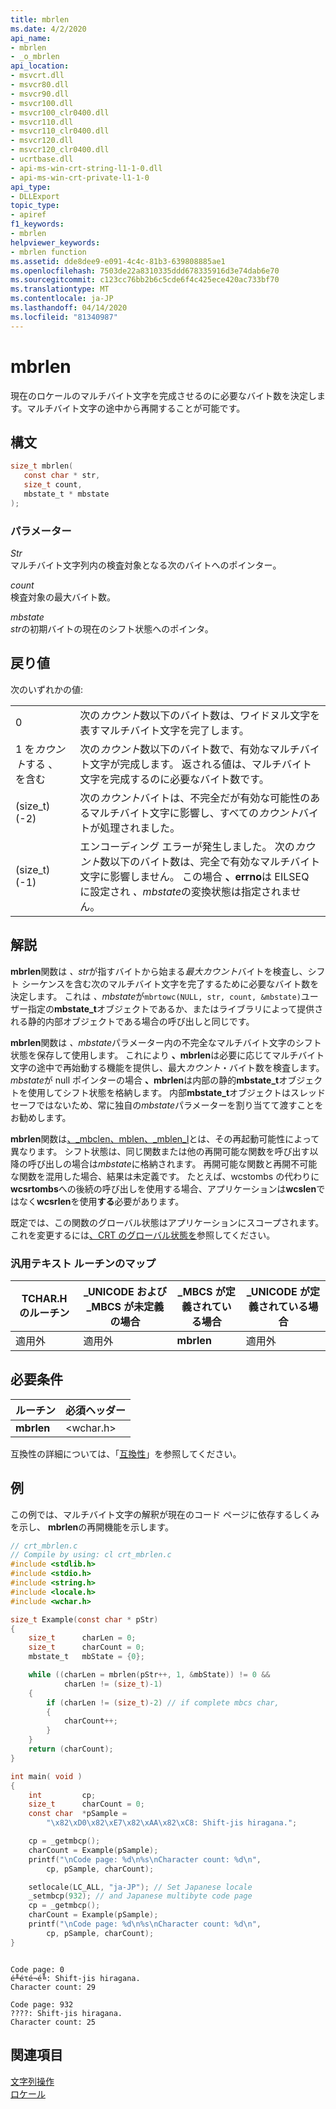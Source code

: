 ```yaml
---
title: mbrlen
ms.date: 4/2/2020
api_name:
- mbrlen
- _o_mbrlen
api_location:
- msvcrt.dll
- msvcr80.dll
- msvcr90.dll
- msvcr100.dll
- msvcr100_clr0400.dll
- msvcr110.dll
- msvcr110_clr0400.dll
- msvcr120.dll
- msvcr120_clr0400.dll
- ucrtbase.dll
- api-ms-win-crt-string-l1-1-0.dll
- api-ms-win-crt-private-l1-1-0
api_type:
- DLLExport
topic_type:
- apiref
f1_keywords:
- mbrlen
helpviewer_keywords:
- mbrlen function
ms.assetid: dde8dee9-e091-4c4c-81b3-639808885ae1
ms.openlocfilehash: 7503de22a8310335ddd678335916d3e74dab6e70
ms.sourcegitcommit: c123cc76bb2b6c5cde6f4c425ece420ac733bf70
ms.translationtype: MT
ms.contentlocale: ja-JP
ms.lasthandoff: 04/14/2020
ms.locfileid: "81340987"
---
```

# <a name="mbrlen"></a>mbrlen

現在のロケールのマルチバイト文字を完成させるのに必要なバイト数を決定します。マルチバイト文字の途中から再開することが可能です。

## <a name="syntax"></a>構文

```C
size_t mbrlen(
   const char * str,
   size_t count,
   mbstate_t * mbstate
);
```

### <a name="parameters"></a>パラメーター

*Str*<br/>
マルチバイト文字列内の検査対象となる次のバイトへのポインター。

*count*<br/>
検査対象の最大バイト数。

*mbstate*<br/>
*str*の初期バイトの現在のシフト状態へのポインタ。

## <a name="return-value"></a>戻り値

次のいずれかの値:

|||
|-|-|
0|次の*カウント*数以下のバイト数は、ワイドヌル文字を表すマルチバイト文字を完了します。
1 を*カウント*する 、 を含む|次の*カウント*数以下のバイト数で、有効なマルチバイト文字が完成します。 返される値は、マルチバイト文字を完成するのに必要なバイト数です。
(size_t)(-2)|次の*カウント*バイトは、不完全だが有効な可能性のあるマルチバイト文字に影響し、すべての*カウント*バイトが処理されました。
(size_t)(-1)|エンコーディング エラーが発生しました。 次の*カウント*数以下のバイト数は、完全で有効なマルチバイト文字に影響しません。 この場合 **、errno**は EILSEQ に設定され *、mbstate*の変換状態は指定されません。

## <a name="remarks"></a>解説

**mbrlen**関数は *、str*が指すバイトから始まる*最大カウント*バイトを検査し、シフト シーケンスを含む次のマルチバイト文字を完了するために必要なバイト数を決定します。 これは *、mbstate*が`mbrtowc(NULL, str, count, &mbstate)`ユーザー指定の**mbstate_t**オブジェクトであるか、またはライブラリによって提供される静的内部オブジェクトである場合の呼び出しと同じです。

**mbrlen**関数は *、mbstate*パラメーター内の不完全なマルチバイト文字のシフト状態を保存して使用します。 これにより **、mbrlen**は必要に応じてマルチバイト文字の途中で再始動する機能を提供し、最大*カウント*・バイト数を検査します。 *mbstate*が null ポインターの場合 **、mbrlen**は内部の静的**mbstate_t**オブジェクトを使用してシフト状態を格納します。 内部**mbstate_t**オブジェクトはスレッド セーフではないため、常に独自の*mbstate*パラメーターを割り当てて渡すことをお勧めします。

**mbrlen**関数は[、_mbclen、mblen、_mblen_l](mbclen-mblen-mblen-l.md)とは、その再起動可能性によって異なります。 シフト状態は、同じ関数または他の再開可能な関数を呼び出す以降の呼び出しの場合は*mbstate*に格納されます。 再開可能な関数と再開不可能な関数を混用した場合、結果は未定義です。  たとえば、wcstombs の代わりに**wcsrtombs**への後続の呼び出しを使用する場合、アプリケーションは**wcslen**ではなく**wcsrlen**を使用**する**必要があります。

既定では、この関数のグローバル状態はアプリケーションにスコープされます。 これを変更するには[、CRT のグローバル状態を](../global-state.md)参照してください。

### <a name="generic-text-routine-mappings"></a>汎用テキスト ルーチンのマップ

|TCHAR.H のルーチン|_UNICODE および _MBCS が未定義の場合|_MBCS が定義されている場合|_UNICODE が定義されている場合|
|---------------------|------------------------------------|--------------------|-----------------------|
|適用外|適用外|**mbrlen**|適用外|

## <a name="requirements"></a>必要条件

|ルーチン|必須ヘッダー|
|-------------|---------------------|
|**mbrlen**|\<wchar.h>|

互換性の詳細については、「[互換性](../../c-runtime-library/compatibility.md)」を参照してください。

## <a name="example"></a>例

この例では、マルチバイト文字の解釈が現在のコード ページに依存するしくみを示し、 **mbrlen**の再開機能を示します。

```C
// crt_mbrlen.c
// Compile by using: cl crt_mbrlen.c
#include <stdlib.h>
#include <stdio.h>
#include <string.h>
#include <locale.h>
#include <wchar.h>

size_t Example(const char * pStr)
{
    size_t      charLen = 0;
    size_t      charCount = 0;
    mbstate_t   mbState = {0};

    while ((charLen = mbrlen(pStr++, 1, &mbState)) != 0 &&
            charLen != (size_t)-1)
    {
        if (charLen != (size_t)-2) // if complete mbcs char,
        {
            charCount++;
        }
    }
    return (charCount);
}

int main( void )
{
    int         cp;
    size_t      charCount = 0;
    const char  *pSample =
        "\x82\xD0\x82\xE7\x82\xAA\x82\xC8: Shift-jis hiragana.";

    cp = _getmbcp();
    charCount = Example(pSample);
    printf("\nCode page: %d\n%s\nCharacter count: %d\n",
        cp, pSample, charCount);

    setlocale(LC_ALL, "ja-JP"); // Set Japanese locale
    _setmbcp(932); // and Japanese multibyte code page
    cp = _getmbcp();
    charCount = Example(pSample);
    printf("\nCode page: %d\n%s\nCharacter count: %d\n",
        cp, pSample, charCount);
}
```

```Output

Code page: 0
é╨éτé¬é╚: Shift-jis hiragana.
Character count: 29

Code page: 932
????: Shift-jis hiragana.
Character count: 25
```

## <a name="see-also"></a>関連項目

[文字列操作](../../c-runtime-library/string-manipulation-crt.md)<br/>
[ロケール](../../c-runtime-library/locale.md)<br/>
